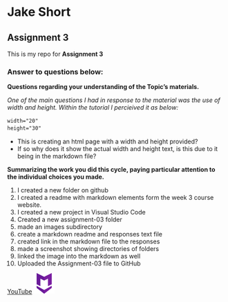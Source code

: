 # Jake Short

## Assignment 3

This is my repo for **Assignment 3**

### Answer to questions below:


__Questions regarding your understanding of the Topic’s materials.__

*One of the main questions I had in response to the material was the use of width and height. Within the tutorial I percieived it as below:*

```html
width="20"
height="30"
```
- This is creating an html page with a width and height provided?
- If so why does it show the actual width and height text, is this due to it being in the markdown file?

**Summarizing the work you did this cycle, paying particular attention to the individual choices you made.**

1.  I created a new folder on github
2. I created a readme with markdown elements form the week 3 course website.
3.  I created a new project in Visual Studio Code
4.  Created a new assignment-03 folder
5.  made an images subdirectory
6.  create a markdown readme and responses text file
7.  created link in the markdown file to the responses
8.  made a screenshot showing directories of folders
9.  linked the image into the markdown as well
10.  Uploaded the Assignment-03 file to GitHub

[YouTube](https://www.youtube.com/)
![Markdown Cheatsheet logo](https://github.com/adam-p/markdown-here/raw/master/src/common/images/icon48.png)
